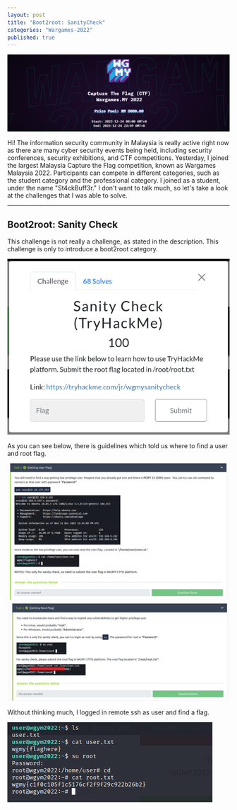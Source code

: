```yaml
---
layout: post
title: "Boot2root: SanityCheck"
categories: "Wargames-2022"
published: true
---
```


![Banner](/assets/pictures/wgmy/wgmy_banner.png)

Hi! The information security community in Malaysia is really active right now as there are many cyber security events being held, including security conferences, security exhibitions, and CTF competitions. Yesterday, I joined the largest Malaysia Capture the Flag competition, known as Wargames Malaysia 2022. Participants can compete in different categories, such as the student category and the professional category. I joined as a student, under the name "St4ckBuff3r." I don't want to talk much, so let's take a look at the challenges that I was able to solve.

---

## Boot2root: Sanity Check

This challenge is not really a challenge, as stated in the description. This challenge is only to introduce a boot2root category.

![sanitycheck](/assets/pictures/wgmy/SanityCheck.png)

As you can see below, there is guidelines which told us where to find a user and root flag.

![user](/assets/pictures/wgmy/user.png)
![root](/assets/pictures/wgmy/root.png)

Without thinking much, I logged in remote ssh as user and find a flag.

![flag](/assets/pictures/wgmy/flag.png)